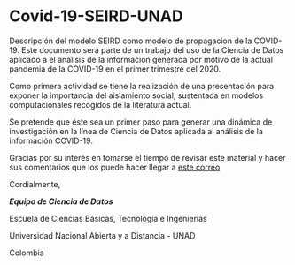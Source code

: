 # Covid-19-SEIRD-UNAD
Descripción del modelo SEIRD como modelo de propagacion de la COVID-19. Este documento será parte de un trabajo del uso de la Ciencia de Datos aplicado a el análisis de la información generada por motivo de la actual pandemia de la COVID-19 en el primer trimestre del 2020.

Como primera actividad se tiene la realización de una presentación para exponer la importancia del aislamiento social, sustentada en modelos computacionales recogidos de la literatura actual. 

Se pretende que éste sea un primer paso para generar una dinámica de investigación en la línea de Ciencia de Datos aplicada al análisis de la información COVID-19. 

Gracias por su interés en tomarse el tiempo de revisar este material y hacer sus comentarios que los puede hacer llegar a [este correo](mailto:carlos.alvarez@unad.edu.co)


Cordialmente,

***Equipo de Ciencia de Datos***

Escuela de Ciencias Básicas, Tecnología e Ingenierías

Universidad Nacional Abierta y a Distancia - UNAD

Colombia
